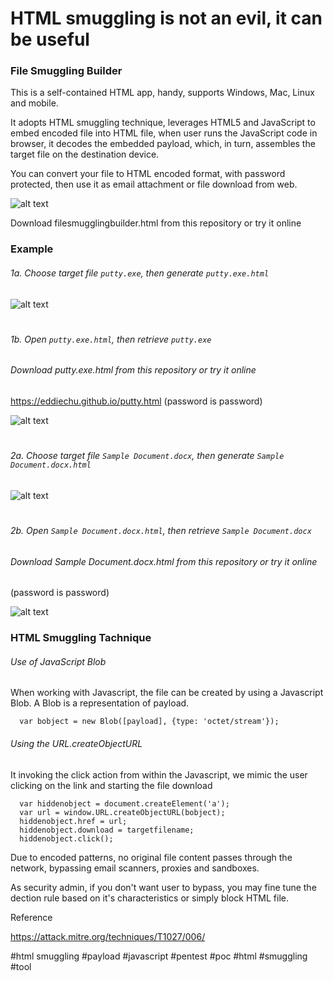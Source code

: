 # HTML smuggling is not an evil, it can be useful

### File Smuggling Builder
This is a self-contained HTML app, handy, supports Windows, Mac, Linux and mobile.

It adopts HTML smuggling technique, leverages HTML5 and JavaScript to embed encoded file into HTML file, when user runs the JavaScript code in browser, it decodes the embedded payload, which, in turn, assembles the target file on the destination device.

You can convert your file to HTML encoded format, with password protected, then use it as email attachment or file download from web.

![alt text]()

Download filesmugglingbuilder.html from this repository or try it online




### Example

###### 1a. Choose target file `putty.exe`, then generate `putty.exe.html`
![alt text]()
#
###### 1b. Open `putty.exe.html`, then retrieve `putty.exe`
###### Download putty.exe.html from this repository or try it online

https://eddiechu.github.io/putty.html (password is password)


![alt text]()
#
###### 2a. Choose target file `Sample Document.docx`, then generate `Sample Document.docx.html`
![alt text]()
#
###### 2b. Open `Sample Document.docx.html`, then retrieve `Sample Document.docx`
###### Download Sample Document.docx.html from this repository or try it online

 (password is password)


![alt text]()

### HTML Smuggling Tachnique

###### Use of JavaScript Blob
When working with Javascript, the file can be created by using a Javascript Blob. A Blob is a representation of payload.
```
  var bobject = new Blob([payload], {type: 'octet/stream'});
```

###### Using the URL.createObjectURL
It invoking the click action from within the Javascript, we mimic the user clicking on the link and starting the file download

```
  var hiddenobject = document.createElement('a');
  var url = window.URL.createObjectURL(bobject);
  hiddenobject.href = url;
  hiddenobject.download = targetfilename;
  hiddenobject.click();
```

Due to encoded patterns, no original file content passes through the network, bypassing email scanners, proxies and sandboxes.

As security admin, if you don't want user to bypass, you may fine tune the dection rule based on it's characteristics or simply block HTML file.

Reference

https://attack.mitre.org/techniques/T1027/006/

#html smuggling
#payload
#javascript
#pentest
#poc
#html
#smuggling
#tool
